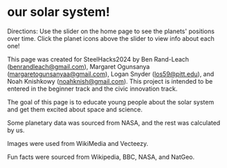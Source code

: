 # our solar system!

Directions: Use the slider on the home page to see the planets' positions over time. Click the planet icons above the slider to view info about each one!

This page was created for SteelHacks2024 by Ben Rand-Leach (benrandleach@gmail.com), Margaret Ogunsanya (margaretogunsanyaa@gmail.com), Logan Snyder (los59@pitt.edu), and Noah Knishkowy (noahknish@gmail.com). This project is intended to be entered in the beginner track and the civic innovation track.

The goal of this page is to educate young people about the solar system and get them excited about space and science.

Some planetary data was sourced from NASA, and the rest was calculated by us.

Images were used from WikiMedia and Vecteezy.

Fun facts were sourced from Wikipedia, BBC, NASA, and NatGeo.

